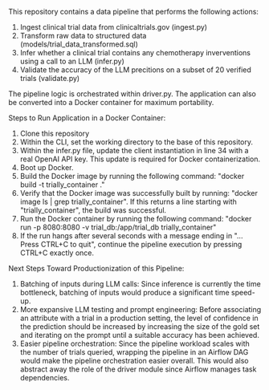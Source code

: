 This repository contains a data pipeline that performs the following actions:
1. Ingest clinical trial data from clinicaltrials.gov (ingest.py)
2. Transform raw data to structured data (models/trial_data_transformed.sql)
3. Infer whether a clinical trial contains any chemotherapy inverventions using a call to an LLM (infer.py)
4. Validate the accuracy of the LLM precitions on a subset of 20 verified trials (validate.py)

The pipeline logic is orchestrated within driver.py.
The application can also be converted into a Docker container for maximum portability.

Steps to Run Application in a Docker Container:
1. Clone this repository
2. Within the CLI, set the working directory to the base of this repository.
3. Within the infer.py file, update the client instantiation in line 34 with a real OpenAI API key. This update is required for Docker containerization.
4. Boot up Docker.
6. Build the Docker image by running the following command: "docker build -t trially_container ."
7. Verify that the Docker image was successfully built by running: "docker image ls | grep trially_container". If this returns a line starting with "trially_container", the build was successful.
8. Run the Docker container by running the following command: "docker run -p 8080:8080 -v trial_db:/app/trial_db trially_container"
9. If the run hangs after several seconds with a message ending in "... Press CTRL+C to quit", continue the pipeline execution by pressing CTRL+C exactly once.

Next Steps Toward Productionization of this Pipeline:
1. Batching of inputs during LLM calls: Since inference is currently the time bottleneck, batching of inputs would produce a significant time speed-up.
2. More expansive LLM testing and prompt engineering: Before associating an attribute with a trial in a production setting, the level of confidence in the prediction should be increased by increasing the size of the gold set and iterating on the prompt until a suitable accuracy has been achieved.
3. Easier pipeline orchestration: Since the pipeline workload scales with the number of trials queried, wrapping the pipeline in an Airflow DAG would make the pipeline orchestration easier overall. This would also abstract away the role of the driver module since Airflow manages task dependencies.
